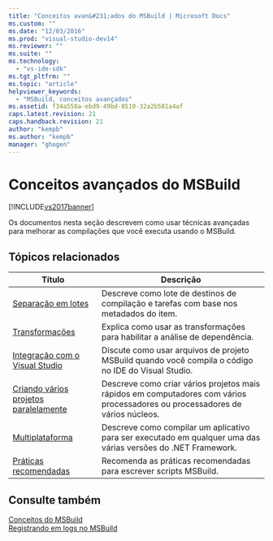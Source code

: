 ```yaml
---
title: "Conceitos avan&#231;ados do MSBuild | Microsoft Docs"
ms.custom: ""
ms.date: "12/03/2016"
ms.prod: "visual-studio-dev14"
ms.reviewer: ""
ms.suite: ""
ms.technology: 
  - "vs-ide-sdk"
ms.tgt_pltfrm: ""
ms.topic: "article"
helpviewer_keywords: 
  - "MSBuild, conceitos avançados"
ms.assetid: f34a558a-ebd9-49bd-8510-32a2b581a4af
caps.latest.revision: 21
caps.handback.revision: 21
author: "kempb"
ms.author: "kempb"
manager: "ghogen"
---
```

# Conceitos avan&#231;ados do MSBuild
[!INCLUDE[vs2017banner](../code-quality/includes/vs2017banner.md)]

Os documentos nesta seção descrevem como usar técnicas avançadas para melhorar as compilações que você executa usando o MSBuild.  
  
## Tópicos relacionados  
  
|Título|Descrição|  
|------------|---------------|  
|[Separação em lotes](../msbuild/msbuild-batching.md)|Descreve como lote de destinos de compilação e tarefas com base nos metadados do item.|  
|[Transformações](../msbuild/msbuild-transforms.md)|Explica como usar as transformações para habilitar a análise de dependência.|  
|[Integração com o Visual Studio](../msbuild/visual-studio-integration-msbuild.md)|Discute como usar arquivos de projeto MSBuild quando você compila o código no IDE do Visual Studio.|  
|[Criando vários projetos paralelamente](../msbuild/building-multiple-projects-in-parallel-with-msbuild.md)|Descreve como criar vários projetos mais rápidos em computadores com vários processadores ou processadores de vários núcleos.|  
|[Multiplataforma](../msbuild/msbuild-multitargeting-overview.md)|Descreve como compilar um aplicativo para ser executado em qualquer uma das várias versões do .NET Framework.|  
|[Práticas recomendadas](../msbuild/msbuild-best-practices.md)|Recomenda as práticas recomendadas para escrever scripts MSBuild.|  
  
## Consulte também  
 [Conceitos do MSBuild](../msbuild/msbuild-concepts.md)   
 [Registrando em logs no MSBuild](../msbuild/logging-in-msbuild.md)